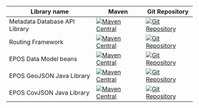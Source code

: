| Library name | Maven | Git Repository |
|--|--|--|
| Metadata Database API Library | [![Maven Central](https://maven-badges.herokuapp.com/maven-central/org.epos-eu.ics-c/db-api/badge.svg)](https://maven-badges.herokuapp.com/maven-central/org.epos-eu.ics-c/db-api) | [![Git Repository](https://img.shields.io/badge/Git-open%20repository-white?logoColor=fff&style=flat)](https://github.com/epos-eu/db-api) |
| Routing Framework | [![Maven Central](https://maven-badges.herokuapp.com/maven-central/org.epos-eu.ics-c/router-framework/badge.svg)](https://maven-badges.herokuapp.com/maven-central/org.epos-eu.ics-c/router-framework) | [![Git Repository](https://img.shields.io/badge/Git-open%20repository-white?logoColor=fff&style=flat)](https://github.com/epos-eu/routingframework) |
| EPOS Data Model beans | [![Maven Central](https://maven-badges.herokuapp.com/maven-central/org.epos-eu.ics-c/epos-data-model-beans/badge.svg)](https://maven-badges.herokuapp.com/maven-central/org.epos-eu.ics-c/epos-data-model-beans) | [![Git Repository](https://img.shields.io/badge/Git-open%20repository-white?logoColor=fff&style=flat)](https://github.com/epos-eu/epos_data_model_beans) |
| EPOS GeoJSON Java Library | [![Maven Central](https://maven-badges.herokuapp.com/maven-central/org.epos-eu.ics-c/epos-geojson-java-library/badge.svg)](https://maven-badges.herokuapp.com/maven-central/org.epos-eu.ics-c/epos-geojson-java-library) | [![Git Repository](https://img.shields.io/badge/Git-open%20repository-white?logoColor=fff&style=flat)](https://github.com/epos-eu/epos-geojson-java-library) |
| EPOS CovJSON Java Library | [![Maven Central](https://maven-badges.herokuapp.com/maven-central/org.epos-eu.ics-c/epos-covjson-java-library/badge.svg)](https://maven-badges.herokuapp.com/maven-central/org.epos-eu.ics-c/epos-covjson-java-library) | [![Git Repository](https://img.shields.io/badge/Git-open%20repository-white?logoColor=fff&style=flat)](https://github.com/epos-eu/epos-covjson-java-library) |
